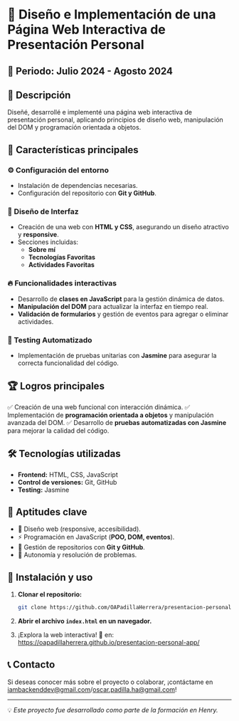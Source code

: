 

# 📌 Diseño e Implementación de una Página Web Interactiva de Presentación Personal

## 📆 Periodo: Julio 2024 - Agosto 2024

## 🚀 Descripción
Diseñé, desarrollé e implementé una página web interactiva de presentación personal, aplicando principios de diseño web, manipulación del DOM y programación orientada a objetos.

## 📌 Características principales

### ⚙️ Configuración del entorno
- Instalación de dependencias necesarias.
- Configuración del repositorio con **Git y GitHub**.

### 🎨 Diseño de Interfaz
- Creación de una web con **HTML y CSS**, asegurando un diseño atractivo y **responsive**.
- Secciones incluidas:
  - **Sobre mí**
  - **Tecnologías Favoritas**
  - **Actividades Favoritas**

### 🔥 Funcionalidades interactivas
- Desarrollo de **clases en JavaScript** para la gestión dinámica de datos.
- **Manipulación del DOM** para actualizar la interfaz en tiempo real.
- **Validación de formularios** y gestión de eventos para agregar o eliminar actividades.

### 🧪 Testing Automatizado
- Implementación de pruebas unitarias con **Jasmine** para asegurar la correcta funcionalidad del código.

## 🏆 Logros principales
✅ Creación de una web funcional con interacción dinámica.
✅ Implementación de **programación orientada a objetos** y manipulación avanzada del DOM.
✅ Desarrollo de **pruebas automatizadas con Jasmine** para mejorar la calidad del código.

## 🛠 Tecnologías utilizadas
- **Frontend:** HTML, CSS, JavaScript
- **Control de versiones:** Git, GitHub
- **Testing:** Jasmine

## 🔑 Aptitudes clave
- 🎨 Diseño web (responsive, accesibilidad).
- ⚡ Programación en JavaScript (**POO, DOM, eventos**).
- 🔄 Gestión de repositorios con **Git y GitHub**.
- 🧩 Autonomía y resolución de problemas.

## 📂 Instalación y uso
1. **Clonar el repositorio:**
   ```sh
   git clone https://github.com/OAPadillaHerrera/presentacion-personal-app.git
   ```
2. **Abrir el archivo `index.html` en un navegador.**
  
4. ¡Explora la web interactiva! 🚀 en: https://oapadillaherrera.github.io/presentacion-personal-app/

## 📞 Contacto
Si deseas conocer más sobre el proyecto o colaborar, ¡contáctame en iambackenddev@gmail.com/oscar.padilla.ha@gmail.com!

---
💡 _Este proyecto fue desarrollado como parte de la formación en Henry._

